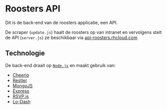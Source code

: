# Roosters API

Dit is de back-end van de roosters applicatie, een API.

De scraper (`update.js`) haalt de roosters op van intranet en vervolgens stelt de API (`server.js`) ze beschikbaar via [api-roosters.rhcloud.com](https://api-roosters.rhcloud.com/)

## Technologie
De back-end draait op [`Node.js`](http://nodejs.org/) en maakt gebruik van:

- [Cheerio](http://matthewmueller.github.io/cheerio/)
- [Restler](https://github.com/danwrong/restler)
- [MongoJS](http://mafintosh.github.io/mongojs/)
- [Express](http://expressjs.com/)
- [RSVP.js](https://github.com/tildeio/rsvp.js/)
- [Lo-Dash](http://lodash.com/)
